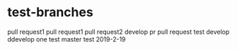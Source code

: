 # test-branches
pull request1
pull request1
pull request2
develop pr
pull request
test develop
ddevelop one
test master
test 2019-2-19
